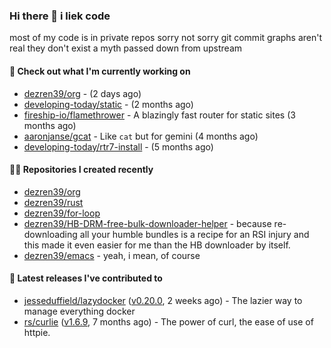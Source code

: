 ### Hi there 👋 i liek code
most of my code is in private repos sorry not sorry git commit graphs aren't real they don't exist a myth passed down from upstream

#### 👷 Check out what I'm currently working on

- [dezren39/org](https://github.com/dezren39/org) -  (2 days ago)
- [developing-today/static](https://github.com/developing-today/static) -  (2 months ago)
- [fireship-io/flamethrower](https://github.com/fireship-io/flamethrower) - A blazingly fast router for static sites (3 months ago)
- [aaronjanse/gcat](https://github.com/aaronjanse/gcat) - Like `cat` but for gemini (4 months ago)
- [developing-today/rtr7-install](https://github.com/developing-today/rtr7-install) -  (5 months ago)

#### 👨‍💻 Repositories I created recently

- [dezren39/org](https://github.com/dezren39/org)
- [dezren39/rust](https://github.com/dezren39/rust)
- [dezren39/for-loop](https://github.com/dezren39/for-loop)
- [dezren39/HB-DRM-free-bulk-downloader-helper](https://github.com/dezren39/HB-DRM-free-bulk-downloader-helper) - because re-downloading all your humble bundles is a recipe for an RSI injury and this made it even easier for me than the HB downloader by itself.
- [dezren39/emacs](https://github.com/dezren39/emacs) - yeah, i mean, of course

#### 🚀 Latest releases I've contributed to

- [jesseduffield/lazydocker](https://github.com/jesseduffield/lazydocker) ([v0.20.0](https://github.com/jesseduffield/lazydocker/releases/tag/v0.20.0), 2 weeks ago) - The lazier way to manage everything docker
- [rs/curlie](https://github.com/rs/curlie) ([v1.6.9](https://github.com/rs/curlie/releases/tag/v1.6.9), 7 months ago) - The power of curl, the ease of use of httpie.
